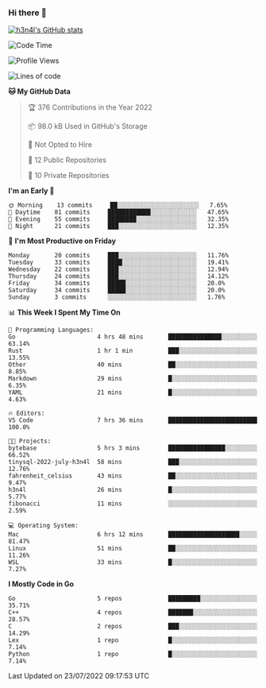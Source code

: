 ### Hi there 👋

[![h3n4l's GitHub stats](https://github-readme-stats.vercel.app/api?username=h3n4l&count_private=true&show_icons=true&theme=radical)](https://github.com/h3n4l/github-readme-stats)

<!--START_SECTION:waka-->
![Code Time](http://img.shields.io/badge/Code%20Time-502%20hrs%2015%20mins-blue)

![Profile Views](http://img.shields.io/badge/Profile%20Views-99-blue)

![Lines of code](https://img.shields.io/badge/From%20Hello%20World%20I%27ve%20Written-39%20Thousand%20lines%20of%20code-blue)

**🐱 My GitHub Data** 

> 🏆 376 Contributions in the Year 2022
 > 
> 📦 98.0 kB Used in GitHub's Storage 
 > 
> 🚫 Not Opted to Hire
 > 
> 📜 12 Public Repositories 
 > 
> 🔑 10 Private Repositories  
 > 
**I'm an Early 🐤** 

```text
🌞 Morning    13 commits     ██░░░░░░░░░░░░░░░░░░░░░░░   7.65% 
🌆 Daytime    81 commits     ████████████░░░░░░░░░░░░░   47.65% 
🌃 Evening    55 commits     ████████░░░░░░░░░░░░░░░░░   32.35% 
🌙 Night      21 commits     ███░░░░░░░░░░░░░░░░░░░░░░   12.35%

```
📅 **I'm Most Productive on Friday** 

```text
Monday       20 commits     ███░░░░░░░░░░░░░░░░░░░░░░   11.76% 
Tuesday      33 commits     ████░░░░░░░░░░░░░░░░░░░░░   19.41% 
Wednesday    22 commits     ███░░░░░░░░░░░░░░░░░░░░░░   12.94% 
Thursday     24 commits     ███░░░░░░░░░░░░░░░░░░░░░░   14.12% 
Friday       34 commits     █████░░░░░░░░░░░░░░░░░░░░   20.0% 
Saturday     34 commits     █████░░░░░░░░░░░░░░░░░░░░   20.0% 
Sunday       3 commits      ░░░░░░░░░░░░░░░░░░░░░░░░░   1.76%

```


📊 **This Week I Spent My Time On** 

```text
💬 Programming Languages: 
Go                       4 hrs 48 mins       ███████████████░░░░░░░░░░   63.14% 
Rust                     1 hr 1 min          ███░░░░░░░░░░░░░░░░░░░░░░   13.55% 
Other                    40 mins             ██░░░░░░░░░░░░░░░░░░░░░░░   8.85% 
Markdown                 29 mins             █░░░░░░░░░░░░░░░░░░░░░░░░   6.35% 
YAML                     21 mins             █░░░░░░░░░░░░░░░░░░░░░░░░   4.63%

🔥 Editors: 
VS Code                  7 hrs 36 mins       █████████████████████████   100.0%

🐱‍💻 Projects: 
bytebase                 5 hrs 3 mins        ████████████████░░░░░░░░░   66.52% 
tinysql-2022-july-h3n4l  58 mins             ███░░░░░░░░░░░░░░░░░░░░░░   12.76% 
fahrenheit_celsius       43 mins             ██░░░░░░░░░░░░░░░░░░░░░░░   9.47% 
h3n4l                    26 mins             █░░░░░░░░░░░░░░░░░░░░░░░░   5.77% 
fibonacci                11 mins             ░░░░░░░░░░░░░░░░░░░░░░░░░   2.59%

💻 Operating System: 
Mac                      6 hrs 12 mins       ████████████████████░░░░░   81.47% 
Linux                    51 mins             ██░░░░░░░░░░░░░░░░░░░░░░░   11.26% 
WSL                      33 mins             █░░░░░░░░░░░░░░░░░░░░░░░░   7.27%

```

**I Mostly Code in Go** 

```text
Go                       5 repos             █████████░░░░░░░░░░░░░░░░   35.71% 
C++                      4 repos             ███████░░░░░░░░░░░░░░░░░░   28.57% 
C                        2 repos             ███░░░░░░░░░░░░░░░░░░░░░░   14.29% 
Lex                      1 repo              █░░░░░░░░░░░░░░░░░░░░░░░░   7.14% 
Python                   1 repo              █░░░░░░░░░░░░░░░░░░░░░░░░   7.14%

```



 Last Updated on 23/07/2022 09:17:53 UTC
<!--END_SECTION:waka-->

